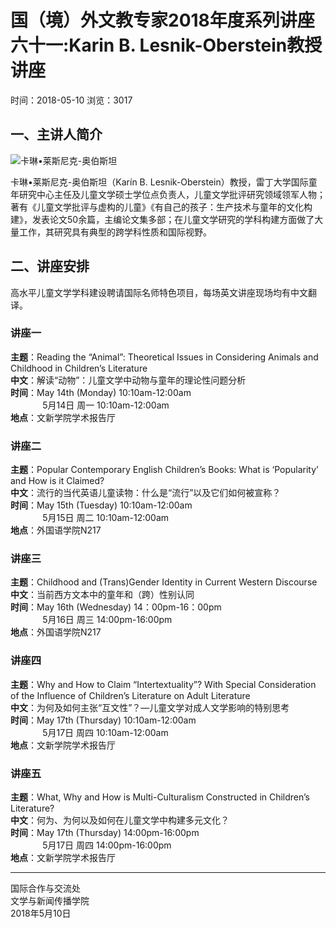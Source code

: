 # 国（境）外文教专家2018年度系列讲座六十一:Karin B. Lesnik-Oberstein教授讲座

时间：2018-05-10 浏览：3017

## 一、主讲人简介

![卡琳•莱斯尼克-奥伯斯坦](/_upload/article/images/ca/32/b7491d0e4e48ab46064df44dceb6/9bf274d1-e499-43fa-9d02-e2e02ee28c6c.png)

卡琳•莱斯尼克-奥伯斯坦（Karín B. Lesnik-Oberstein）教授，雷丁大学国际童年研究中心主任及儿童文学硕士学位点负责人，儿童文学批评研究领域领军人物；著有《儿童文学批评与虚构的儿童》《有自己的孩子：生产技术与童年的文化构建》，发表论文50余篇，主编论文集多部；在儿童文学研究的学科构建方面做了大量工作，其研究具有典型的跨学科性质和国际视野。

## 二、讲座安排

高水平儿童文学学科建设聘请国际名师特色项目，每场英文讲座现场均有中文翻译。

### 讲座一

**主题**：Reading the “Animal”: Theoretical Issues in Considering Animals and Childhood in Children’s Literature  
**中文**：解读“动物”：儿童文学中动物与童年的理论性问题分析  
**时间**：May 14th (Monday) 10:10am-12:00am  
             5月14日 周一 10:10am-12:00am  
**地点**：文新学院学术报告厅  

### 讲座二

**主题**：Popular Contemporary English Children’s Books: What is ‘Popularity’ and How is it Claimed?  
**中文**：流行的当代英语儿童读物：什么是“流行”以及它们如何被宣称？  
**时间**：May 15th (Tuesday) 10:10am-12:00am  
             5月15日 周二 10:10am-12:00am  
**地点**：外国语学院N217  

### 讲座三

**主题**：Childhood and (Trans)Gender Identity in Current Western Discourse  
**中文**：当前西方文本中的童年和（跨）性别认同  
**时间**：May 16th (Wednesday) 14：00pm-16：00pm  
             5月16日 周三 14:00pm-16:00pm  
**地点**：外国语学院N217  

### 讲座四

**主题**：Why and How to Claim “Intertextuality”? With Special Consideration of the Influence of Children’s Literature on Adult Literature  
**中文**：为何及如何主张“互文性”？—儿童文学对成人文学影响的特别思考  
**时间**：May 17th (Thursday) 10:10am-12:00am  
             5月17日 周四 10:10am-12:00am  
**地点**：文新学院学术报告厅  

### 讲座五

**主题**：What, Why and How is Multi-Culturalism Constructed in Children’s Literature?  
**中文**：何为、为何以及如何在儿童文学中构建多元文化？  
**时间**：May 17th (Thursday) 14:00pm-16:00pm  
             5月17日 周四 14:00pm-16:00pm  
**地点**：文新学院学术报告厅  

---

国际合作与交流处  
文学与新闻传播学院  
2018年5月10日
<!-- tcd_original_link http://www.ouc.edu.cn/_t65/2018/0514/c13698a191042/pagem.htm -->
